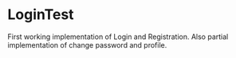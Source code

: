 # LoginTest
First working implementation of Login and Registration.
Also partial implementation of change password and profile.
